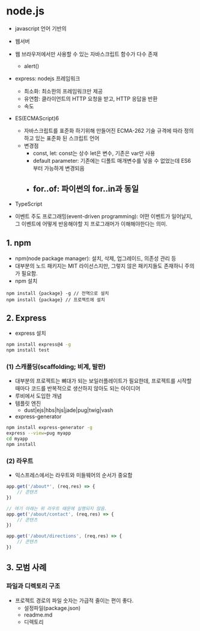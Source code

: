 # node.js

- javascript 언어 기반의
- 웹서버
- 웹 브라우저에서만 사용할 수 있는 자바스크립트 함수가 다수 존재
    - alert()
- express: nodejs 프레임워크
    - 최소화: 최소한의 프레임워크만 제공
    - 유연함: 클라이언트의 HTTP 요청을 받고, HTTP 응답을 반환
    - 속도
- ES(ECMAScript)6
    - 자바스크립트를 표준화 하기위해 만들어진 ECMA-262 기술 규격에 따라 정의하고 있는 표준화 된 스크립트 언어
    - 변경점
        - const, let: const는 상수 let은 변수, 기존은 var만 사용
        - default parameter: 기존에는 디폴트 매개변수를 넣을 수 없었는데 ES6부터 가능하게 변경되음
        - for..of: 파이썬의 for..in과 동일
            - 

- TypeScript
- 이벤트 주도 프로그래밍(event-driven programming): 어떤 이벤트가 일어날지, 그 이벤트에 어떻게 반응해야할 지 프로그래머가 이해해야한다는 의미.

## 1. npm
- npm(node package manager): 설치, 삭제, 업그레이드, 의존성 관리 등
- 대부분의 노드 패키지는 MIT 라이선스지만, 그렇지 않은 패키지들도 존재하니 주의가 필요함.
- npm 설치
```
npm install {package} -g // 전역으로 설치
npm install {package} // 프로젝트에 설치
```

## 2. Express
- express 설치
```bash
npm install express@4 -g
npm install test
```
### (1) 스캐폴딩(scaffolding; 비계, 발판)
- 대부분의 프로젝트는 뼈대가 되는 보일러플레이트가 필요한데, 프로젝트를 시작할 때마다 코드를 반복적으로 생산하지 않아도 되는 아이디어
- 루비에서 도입한 개념
- 템플릿 엔진
    - dust|ejs|hbs|hjs|jade|pug|twig|vash
- express-generator
```bash
npm install express-generator -g
express --view=pug myapp
cd myapp
npm install
```

### (2) 라우트
- 익스프레스에서는 라우트와 미들웨어의 순서가 중요함

```javascript
app.get('/about*', (req,res) => {
    // 콘텐츠
})

// 여기 아래는 위 라우트 때문에 실행되지 않음.
app.get('/about/contact', (req,res) => {
    // 콘텐츠
})

app.get('/about/directions', (req,res) => {
    // 콘텐츠
})
```

## 3. 모범 사례

### 파일과 디렉토리 구조
- 프로젝트 경로의 파일 숫자는 가급적 줄이는 편이 좋다.
    - 설정파일(package.json)
    - readme.md
    - 디렉토리